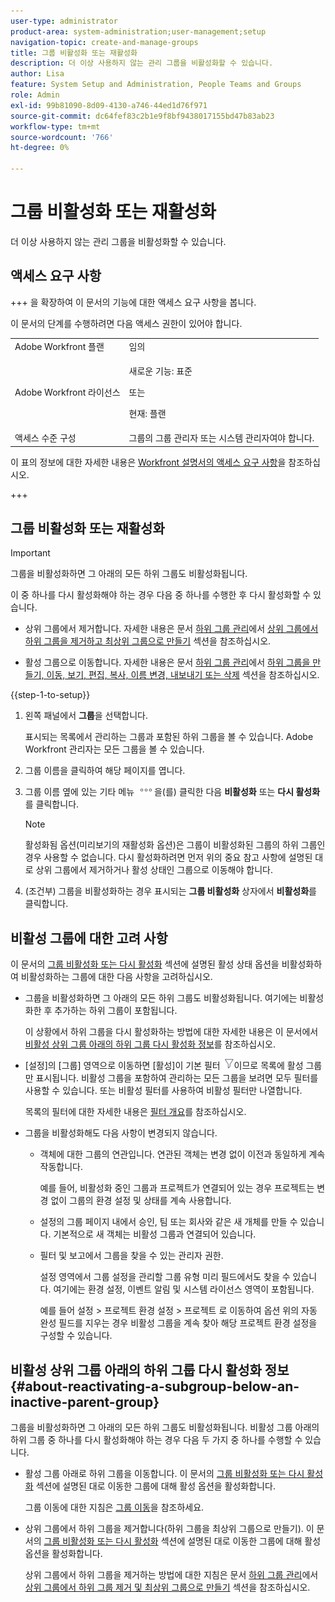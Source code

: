 ```yaml
---
user-type: administrator
product-area: system-administration;user-management;setup
navigation-topic: create-and-manage-groups
title: 그룹 비활성화 또는 재활성화
description: 더 이상 사용하지 않는 관리 그룹을 비활성화할 수 있습니다.
author: Lisa
feature: System Setup and Administration, People Teams and Groups
role: Admin
exl-id: 99b81090-8d09-4130-a746-44ed1d76f971
source-git-commit: dc64fef83c2b1e9f8bf9438017155bd47b83ab23
workflow-type: tm+mt
source-wordcount: '766'
ht-degree: 0%

---
```


# 그룹 비활성화 또는 재활성화

<!--
If Callisto adds the <b>Is active</b> checkbox to the Details page for groups you view, add that info to Manage groups/Create and manage groups/manage-a-group and to Manage groups/Create and manage groups/view-and-manage-a-groups-details
-->

더 이상 사용하지 않는 관리 그룹을 비활성화할 수 있습니다.

## 액세스 요구 사항

+++ 을 확장하여 이 문서의 기능에 대한 액세스 요구 사항을 봅니다.

이 문서의 단계를 수행하려면 다음 액세스 권한이 있어야 합니다.

<table style="table-layout:auto"> 
 <col> 
 <col> 
 <tbody> 
  <tr> 
   <td role="rowheader">Adobe Workfront 플랜</td> 
   <td>임의</td> 
  </tr> 
  <tr> 
  <tr> 
   <td role="rowheader">Adobe Workfront 라이선스</td> 
   <td><p>새로운 기능: 표준</p>
       <p>또는</p>
       <p>현재: 플랜</p></td>
  </tr> 
  </tr> 
  <tr> 
   <td role="rowheader">액세스 수준 구성</td> 
   <td>그룹의 그룹 관리자 또는 시스템 관리자여야 합니다.</td>
  </tr> 
 </tbody> 
</table>

이 표의 정보에 대한 자세한 내용은 [Workfront 설명서의 액세스 요구 사항](/help/quicksilver/administration-and-setup/add-users/access-levels-and-object-permissions/access-level-requirements-in-documentation.md)을 참조하십시오.

+++

## 그룹 비활성화 또는 재활성화

>[!IMPORTANT]
>
>그룹을 비활성화하면 그 아래의 모든 하위 그룹도 비활성화됩니다.
>
>이 중 하나를 다시 활성화해야 하는 경우 다음 중 하나를 수행한 후 다시 활성화할 수 있습니다.
>
>* 상위 그룹에서 제거합니다. 자세한 내용은 문서 [하위 그룹 관리](../../../administration-and-setup/manage-groups/create-and-manage-subgroups/manage-subgroups.md)에서 [상위 그룹에서 하위 그룹을 제거하고 최상위 그룹으로 만들기](../../../administration-and-setup/manage-groups/create-and-manage-subgroups/manage-subgroups.md#make) 섹션을 참조하십시오.
>
>* 활성 그룹으로 이동합니다. 자세한 내용은 문서 [하위 그룹 관리](../../../administration-and-setup/manage-groups/create-and-manage-subgroups/manage-subgroups.md)에서 [하위 그룹을 만들기, 이동, 보기, 편집, 복사, 이름 변경, 내보내기 또는 삭제](../../../administration-and-setup/manage-groups/create-and-manage-subgroups/manage-subgroups.md#create) 섹션을 참조하십시오.

{{step-1-to-setup}}

1. 왼쪽 패널에서 **그룹**&#x200B;을 선택합니다.

   표시되는 목록에서 관리하는 그룹과 포함된 하위 그룹을 볼 수 있습니다. Adobe Workfront 관리자는 모든 그룹을 볼 수 있습니다.

1. 그룹 이름을 클릭하여 해당 페이지를 엽니다.

1. 그룹 이름 옆에 있는 기타 메뉴 ![](assets/more-icon.png)을(를) 클릭한 다음 **비활성화** 또는 **다시 활성화**&#x200B;를 클릭합니다.

   >[!NOTE]
   >
   >활성화됨 옵션(미리보기의 재활성화 옵션)은 그룹이 비활성화된 그룹의 하위 그룹인 경우 사용할 수 없습니다. 다시 활성화하려면 먼저 위의 중요 참고 사항에 설명된 대로 상위 그룹에서 제거하거나 활성 상태인 그룹으로 이동해야 합니다.

1. (조건부) 그룹을 비활성화하는 경우 표시되는 **그룹 비활성화** 상자에서 **비활성화**&#x200B;를 클릭합니다.

## 비활성 그룹에 대한 고려 사항

이 문서의 [그룹 비활성화 또는 다시 활성화](#View) 섹션에 설명된 활성 상태 옵션을 비활성화하여 비활성화하는 그룹에 대한 다음 사항을 고려하십시오.

* 그룹을 비활성화하면 그 아래의 모든 하위 그룹도 비활성화됩니다. 여기에는 비활성화한 후 추가하는 하위 그룹이 포함됩니다.

  이 상황에서 하위 그룹을 다시 활성화하는 방법에 대한 자세한 내용은 이 문서에서 [비활성 상위 그룹 아래의 하위 그룹 다시 활성화 정보](#about-reactivating-a-subgroup-below-an-inactive-parent-group)를 참조하십시오.

* [설정]의 [그룹] 영역으로 이동하면 [활성]이 기본 필터 ![](assets/filter-nwepng.png)이므로 목록에 활성 그룹만 표시됩니다. 비활성 그룹을 포함하여 관리하는 모든 그룹을 보려면 모두 필터를 사용할 수 있습니다. 또는 비활성 필터를 사용하여 비활성 필터만 나열합니다.

  목록의 필터에 대한 자세한 내용은 [필터 개요](../../../reports-and-dashboards/reports/reporting-elements/filters-overview.md)를 참조하십시오.

* 그룹을 비활성화해도 다음 사항이 변경되지 않습니다.

   * 객체에 대한 그룹의 연관입니다. 연관된 객체는 변경 없이 이전과 동일하게 계속 작동합니다.

     예를 들어, 비활성화 중인 그룹과 프로젝트가 연결되어 있는 경우 프로젝트는 변경 없이 그룹의 환경 설정 및 상태를 계속 사용합니다.

   * 설정의 그룹 페이지 내에서 승인, 팀 또는 회사와 같은 새 개체를 만들 수 있습니다. 기본적으로 새 객체는 비활성 그룹과 연결되어 있습니다.
   * 필터 및 보고에서 그룹을 찾을 수 있는 관리자 권한.

     설정 영역에서 그룹 설정을 관리할 그룹 유형 미리 필드에서도 찾을 수 있습니다. 여기에는 환경 설정, 이벤트 알림 및 시스템 라이선스 영역이 포함됩니다.

     예를 들어 설정 > 프로젝트 환경 설정 > 프로젝트 로 이동하여 옵션 위의 자동 완성 필드를 지우는 경우 비활성 그룹을 계속 찾아 해당 프로젝트 환경 설정을 구성할 수 있습니다.

## 비활성 상위 그룹 아래의 하위 그룹 다시 활성화 정보 {#about-reactivating-a-subgroup-below-an-inactive-parent-group}

그룹을 비활성화하면 그 아래의 모든 하위 그룹도 비활성화됩니다. 비활성 그룹 아래의 하위 그룹 중 하나를 다시 활성화해야 하는 경우 다음 두 가지 중 하나를 수행할 수 있습니다.

* 활성 그룹 아래로 하위 그룹을 이동합니다. 이 문서의 [그룹 비활성화 또는 다시 활성화](#View) 섹션에 설명된 대로 이동한 그룹에 대해 활성 옵션을 활성화합니다.

  그룹 이동에 대한 지침은 [그룹 이동](../../../administration-and-setup/manage-groups/create-and-manage-groups/move-a-group.md)을 참조하세요.

* 상위 그룹에서 하위 그룹을 제거합니다(하위 그룹을 최상위 그룹으로 만들기). 이 문서의 [그룹 비활성화 또는 다시 활성화](#View) 섹션에 설명된 대로 이동한 그룹에 대해 활성 옵션을 활성화합니다.

  상위 그룹에서 하위 그룹을 제거하는 방법에 대한 지침은 문서 [하위 그룹 관리](../../../administration-and-setup/manage-groups/create-and-manage-subgroups/manage-subgroups.md)에서 [상위 그룹에서 하위 그룹 제거 및 최상위 그룹으로 만들기](../../../administration-and-setup/manage-groups/create-and-manage-subgroups/manage-subgroups.md#make) 섹션을 참조하십시오.
